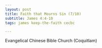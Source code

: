 ```yaml
---
layout: post
title: Faith that Mourns Sin (7/10)
subtitle: James 4:4-10
tags: james keep-the-faith cecbc

---
```

Evangelical Chinese Bible Church (Coquitlam)

